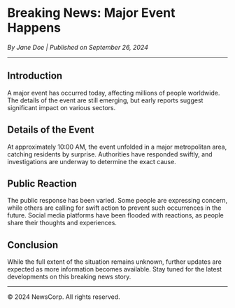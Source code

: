 # Breaking News: Major Event Happens

*By Jane Doe | Published on September 26, 2024*

---

## Introduction

A major event has occurred today, affecting millions of people worldwide. The details of the event are still emerging, but early reports suggest significant impact on various sectors.

## Details of the Event

At approximately 10:00 AM, the event unfolded in a major metropolitan area, catching residents by surprise. Authorities have responded swiftly, and investigations are underway to determine the exact cause.

## Public Reaction

The public response has been varied. Some people are expressing concern, while others are calling for swift action to prevent such occurrences in the future. Social media platforms have been flooded with reactions, as people share their thoughts and experiences.

## Conclusion

While the full extent of the situation remains unknown, further updates are expected as more information becomes available. Stay tuned for the latest developments on this breaking news story.

---

&copy; 2024 NewsCorp. All rights reserved.
